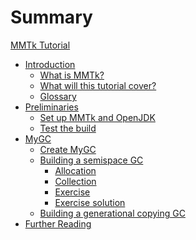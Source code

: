 # Summary

[MMTk Tutorial](./prefix.md)

- [Introduction]()
    - [What is MMTk?](./intro/what_is_mmtk.md)
    - [What will this tutorial cover?](./intro/what_will_this_tutorial_cover.md)
    - [Glossary](./intro/glossary.md)
- [Preliminaries]()
    - [Set up MMTk and OpenJDK](./preliminaries/set_up.md)
    - [Test the build](./preliminaries/test.md)
- [MyGC]()
    - [Create MyGC](./mygc/create.md)
    - [Building a semispace GC](./mygc/ss/prefix.md)
        - [Allocation](./mygc/ss/alloc.md)
        - [Collection](./mygc/ss/collection.md)
        - [Exercise](./mygc/ss/exercise.md)
        - [Exercise solution](./mygc/ss/exercise_solution.md)
    - [Building a generational copying GC](./mygc/gencopy.md)
- [Further Reading](./further_reading.md)
